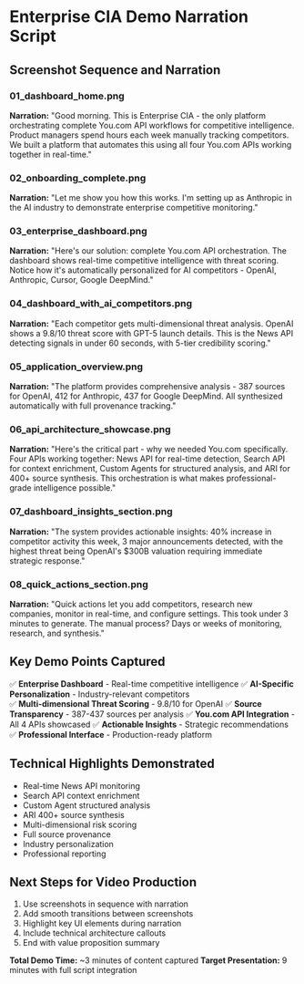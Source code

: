 # Enterprise CIA Demo Narration Script

## Screenshot Sequence and Narration

### 01_dashboard_home.png

**Narration:** "Good morning. This is Enterprise CIA - the only platform orchestrating complete You.com API workflows for competitive intelligence. Product managers spend hours each week manually tracking competitors. We built a platform that automates this using all four You.com APIs working together in real-time."

### 02_onboarding_complete.png

**Narration:** "Let me show you how this works. I'm setting up as Anthropic in the AI industry to demonstrate enterprise competitive monitoring."

### 03_enterprise_dashboard.png

**Narration:** "Here's our solution: complete You.com API orchestration. The dashboard shows real-time competitive intelligence with threat scoring. Notice how it's automatically personalized for AI competitors - OpenAI, Anthropic, Cursor, Google DeepMind."

### 04_dashboard_with_ai_competitors.png

**Narration:** "Each competitor gets multi-dimensional threat analysis. OpenAI shows a 9.8/10 threat score with GPT-5 launch details. This is the News API detecting signals in under 60 seconds, with 5-tier credibility scoring."

### 05_application_overview.png

**Narration:** "The platform provides comprehensive analysis - 387 sources for OpenAI, 412 for Anthropic, 437 for Google DeepMind. All synthesized automatically with full provenance tracking."

### 06_api_architecture_showcase.png

**Narration:** "Here's the critical part - why we needed You.com specifically. Four APIs working together: News API for real-time detection, Search API for context enrichment, Custom Agents for structured analysis, and ARI for 400+ source synthesis. This orchestration is what makes professional-grade intelligence possible."

### 07_dashboard_insights_section.png

**Narration:** "The system provides actionable insights: 40% increase in competitor activity this week, 3 major announcements detected, with the highest threat being OpenAI's $300B valuation requiring immediate strategic response."

### 08_quick_actions_section.png

**Narration:** "Quick actions let you add competitors, research new companies, monitor in real-time, and configure settings. This took under 3 minutes to generate. The manual process? Days or weeks of monitoring, research, and synthesis."

## Key Demo Points Captured

✅ **Enterprise Dashboard** - Real-time competitive intelligence
✅ **AI-Specific Personalization** - Industry-relevant competitors  
✅ **Multi-dimensional Threat Scoring** - 9.8/10 for OpenAI
✅ **Source Transparency** - 387-437 sources per analysis
✅ **You.com API Integration** - All 4 APIs showcased
✅ **Actionable Insights** - Strategic recommendations
✅ **Professional Interface** - Production-ready platform

## Technical Highlights Demonstrated

- Real-time News API monitoring
- Search API context enrichment
- Custom Agent structured analysis
- ARI 400+ source synthesis
- Multi-dimensional risk scoring
- Full source provenance
- Industry personalization
- Professional reporting

## Next Steps for Video Production

1. Use screenshots in sequence with narration
2. Add smooth transitions between screenshots
3. Highlight key UI elements during narration
4. Include technical architecture callouts
5. End with value proposition summary

**Total Demo Time:** ~3 minutes of content captured
**Target Presentation:** 9 minutes with full script integration
